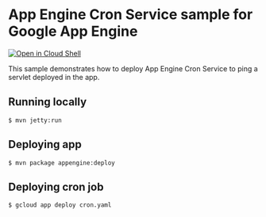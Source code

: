 # App Engine Cron Service sample for Google App Engine

<a href="https://console.cloud.google.com/cloudshell/open?git_repo=https://github.com/GoogleCloudPlatform/java-docs-samples&page=editor&open_in_editor=flexible/cron/README.md">
<img alt="Open in Cloud Shell" src ="http://gstatic.com/cloudssh/images/open-btn.png"></a>

This sample demonstrates how to deploy App Engine Cron Service to ping a servlet deployed in the app.

## Running locally
    $ mvn jetty:run

## Deploying app
    $ mvn package appengine:deploy

## Deploying cron job
    $ gcloud app deploy cron.yaml
